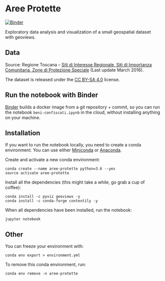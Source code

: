 # Aree Protette

[![Binder](https://mybinder.org/badge.svg)](https://mybinder.org/v2/gh/jackdbd/aree-protette/master)

Exploratory data analysis and visualization of a small geospatial dataset with geoviews.


## Data
Source: Regione Toscana – [Siti di Interesse Regionale, Siti di Importanza Comunitaria, Zone di Protezione Speciale](http://dati.toscana.it/dataset/sir) (Last update March 2016).

The dataset is released under the [CC BY-SA 4.0](https://creativecommons.org/licenses/by-sa/4.0/) license.


## Run the notebook with Binder
[Binder](https://github.com/jupyterhub/binderhub) builds a docker image from a git repository + commit, so you can run the notebook `beni-confiscati.ipynb` in the cloud, without installing anything on your machine.


## Installation

If you want to run the notebook locally, you need to create a conda environment. You can use either [Miniconda](https://conda.io/miniconda.html) or [Anaconda](https://repo.continuum.io/).

Create and activate a new conda environment:

```shell
conda create --name aree-protette python=3.6 --yes
source activate aree-protette
```

Install all the dependencies (this might take a while, go grab a cup of coffee):

```shell
conda install -c pyviz geoviews -y
conda install -c conda-forge contextily -y
```

When all dependencies have been installed, run the notebook:

```shell
jupyter notebook
```


## Other

You can freeze your environment with:

```shell
conda env export > environment.yml
```

To remove this conda environment, run:

```shell
conda env remove -n aree-protette
```
